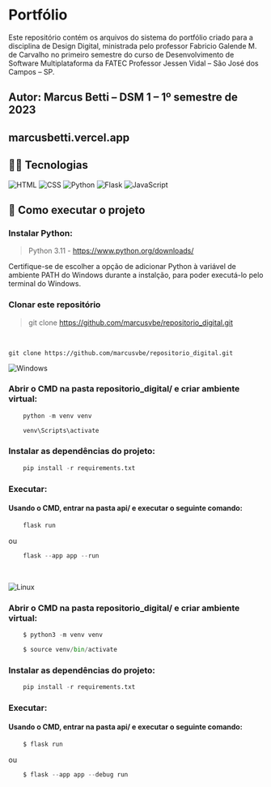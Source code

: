 # Portfólio
Este repositório contém os arquivos do sistema do portfólio criado para a disciplina de Design Digital, ministrada pelo professor Fabricio Galende M. de Carvalho no primeiro semestre do curso de Desenvolvimento de Software Multiplataforma da FATEC Professor Jessen Vidal – São José dos Campos – SP.

## Autor: Marcus Betti – DSM 1 – 1º semestre de 2023

<h2>marcusbetti.vercel.app</h2>

##  👩‍💻 Tecnologias

![HTML](https://img.shields.io/badge/HTML5-E34F26?style=for-the-badge&logo=html5&logoColor=white)
![CSS](https://img.shields.io/badge/CSS3-1572B6?style=for-the-badge&logo=css3&logoColor=white)
![Python](https://img.shields.io/badge/Python-3776AB?style=for-the-badge&logo=python&logoColor=white)
![Flask](https://img.shields.io/badge/Flask-000000?style=for-the-badge&logo=flask&logoColor=white)
![JavaScript](https://img.shields.io/badge/JavaScript-F7DF1E?style=for-the-badge&logo=javascript&logoColor=black)

## 🔨 Como executar o projeto
<h3>Instalar Python:</h3>

> Python 3.11 - https://www.python.org/downloads/ <br>

Certifique-se de escolher a opção de adicionar Python à variável de ambiente PATH do Windows durante a instalção, para poder executá-lo pelo terminal do Windows.

<h3>Clonar este repositório</h3>

> git clone https://github.com/marcusvbe/repositorio_digital.git 
<br>

	git clone https://github.com/marcusvbe/repositorio_digital.git

![Windows](https://img.shields.io/badge/Windows-017AD7?style=for-the-badge&logo=windows&logoColor=white)

<h3>Abrir o CMD na pasta repositorio_digital/ e criar ambiente virtual:</h3>

```python
	python -m venv venv
```

```python
	venv\Scripts\activate
```

<h3>Instalar as dependências do projeto:</h3>

```python
	pip install -r requirements.txt
```
<h3>Executar:</h3>
<h4>Usando o CMD, entrar na pasta api/ e executar o seguinte comando:</h4>

```python
	flask run
```
ou

```python
	flask --app app --run
```
<br> 

![Linux](https://img.shields.io/badge/Linux-E34F26?style=for-the-badge&logo=linux&logoColor=black)

<h3>Abrir o CMD na pasta repositorio_digital/ e criar ambiente virtual:</h3>

```python
	$ python3 -m venv venv
```

```python
	$ source venv/bin/activate
```

<h3>Instalar as dependências do projeto:</h3>

```python
	pip install -r requirements.txt
```
<h3>Executar:</h3>
<h4>Usando o CMD, entrar na pasta api/ e executar o seguinte comando:</h4>

```python
	$ flask run
```
ou

```python
	$ flask --app app --debug run
```
